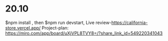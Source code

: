 # 20.10
$npm install , then $npm run devstart, Live review-https://california-store.vercel.app/ Project-plan: https://miro.com/app/board/uXjVPL8TVY8=/?share_link_id=549220341043
